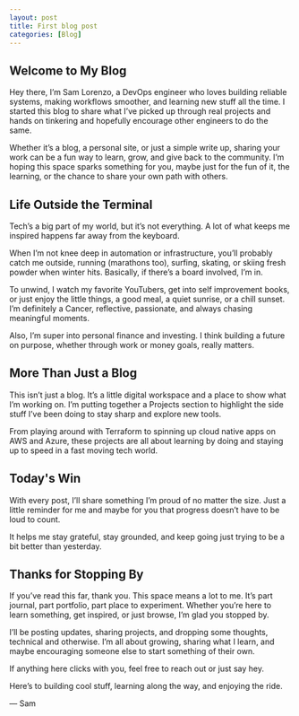 ```yaml
---
layout: post
title: First blog post
categories: [Blog]
---
```


## Welcome to My Blog
Hey there, I’m Sam Lorenzo, a DevOps engineer who loves building reliable systems, making workflows smoother, and learning new stuff all the time. I started this blog to share what I’ve picked up through real projects and hands on tinkering and hopefully encourage other engineers to do the same.

Whether it’s a blog, a personal site, or just a simple write up, sharing your work can be a fun way to learn, grow, and give back to the community. I’m hoping this space sparks something for you, maybe just for the fun of it, the learning, or the chance to share your own path with others.

## Life Outside the Terminal
Tech’s a big part of my world, but it’s not everything. A lot of what keeps me inspired happens far away from the keyboard.

When I’m not knee deep in automation or infrastructure, you’ll probably catch me outside, running (marathons too), surfing, skating, or skiing fresh powder when winter hits. Basically, if there’s a board involved, I’m in.

To unwind, I watch my favorite YouTubers, get into self improvement books, or just enjoy the little things, a good meal, a quiet sunrise, or a chill sunset. I’m definitely a Cancer, reflective, passionate, and always chasing meaningful moments.

Also, I’m super into personal finance and investing. I think building a future on purpose, whether through work or money goals, really matters.

## More Than Just a Blog
This isn’t just a blog. It’s a little digital workspace and a place to show what I’m working on. I’m putting together a Projects section to highlight the side stuff I’ve been doing to stay sharp and explore new tools.

From playing around with Terraform to spinning up cloud native apps on AWS and Azure, these projects are all about learning by doing and staying up to speed in a fast moving tech world.

## Today's Win
With every post, I’ll share something I’m proud of no matter the size. Just a little reminder for me and maybe for you that progress doesn’t have to be loud to count.

It helps me stay grateful, stay grounded, and keep going just trying to be a bit better than yesterday.

## Thanks for Stopping By
If you’ve read this far, thank you. This space means a lot to me. It’s part journal, part portfolio, part place to experiment. Whether you’re here to learn something, get inspired, or just browse, I’m glad you stopped by.

I’ll be posting updates, sharing projects, and dropping some thoughts, technical and otherwise. I’m all about growing, sharing what I learn, and maybe encouraging someone else to start something of their own.

If anything here clicks with you, feel free to reach out or just say hey.

Here’s to building cool stuff, learning along the way, and enjoying the ride.

— Sam